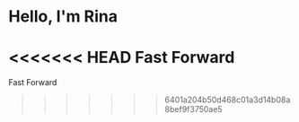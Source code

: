 # Hello, I'm Rina

<<<<<<< HEAD
Fast Forward
=======
Fast Forward
>>>>>>> 6401a204b50d468c01a3d14b08a8bef9f3750ae5
